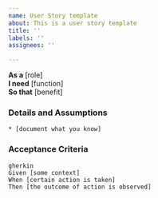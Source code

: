 ```yaml
---
name: User Story template
about: This is a user story template
title: ''
labels: ''
assignees: ''

---
```


**As a** [role]  
**I need** [function]  
**So that** [benefit]  
      
### Details and Assumptions
    * [document what you know] 
     
### Acceptance Criteria     
    gherkin 
    Given [some context]
    When [certain action is taken]
    Then [the outcome of action is observed]
